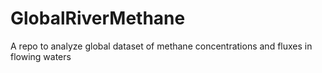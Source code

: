 # GlobalRiverMethane

A repo to analyze global dataset of methane concentrations and fluxes in flowing waters
